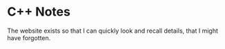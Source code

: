 # C++ Notes
The website exists so that I can quickly look and recall details, that I might have forgotten.
